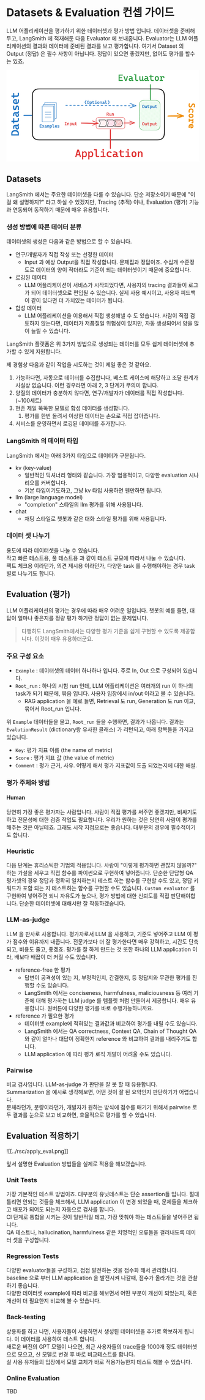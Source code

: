 
# Datasets & Evaluation 컨셉 가이드

LLM 어플리케이션을 평가하기 위한 데이터셋과 평가 방법 입니다.
데이터셋을 준비해두고, LangSmith 에 적재해둔 다음 Evaluator 에 보내줍니다.
Evaluator는 LLM 어플리케이션의 결과와 데이터에 준비된 결과를 보고 평가합니다.
여기서 Dataset 의 Output (정답) 은 필수 사항이 아닙니다.
정답이 있으면 좋겠지만, 없어도 평가를 할수는 있죠.

![](../rsc/dataset_evaluation_1.png)



## Datasets

LangSmith 에서는 주요한 데이터셋을 다룰 수 있습니다.
단순 저장소이기 때문에 "이걸 왜 설명하지?" 라고 하실 수 있겠지만,
Tracing (추적) 이나, Evaluation (평가) 기능과 연동되어 동작하기 때문에 매우 유용합니다.

### 생성 방법에 따른 데이터 분류

데이터셋의 생성은 다음과 같은 방법으로 할 수 있습니다.
- 연구/개발자가 직접 작성 또는 선정한 데이터
	- Input 과 예상 Output을 직접 작성합니다. 문제집과 정답이죠. 수십개 수준정도로 데이터의 양이 작더라도 기준이 되는 데이터셋이기 때문에 중요합니다.
- 로깅된 데이터
	- LLM 어플리케이션이 서비스가 시작되었다면, 사용자의 tracing 결과들이 로그가 되어 데이터셋으로 편입될 수 있습니다. 실제 사용 예시이고, 사용자 피드백이 같이 있다면 더 가치있는 데이터가 됩니다.
- 합성 데이터
	- LLM 어플리케이션을 이용해서 직접 생성해낼 수 도 있습니다. 사람이 직접 검토하지 않는다면, 데이터가 저품질일 위험성이 있지만, 자동 생성되어서 양을 많이 늘릴 수 있습니다.

LangSmith 플랫폼은 위 3가지 방법으로 생성되는 데이터를 모두 쉽게 데이터셋에 추가할 수 있게 지원합니다.

제 경험상 다음과 같이 작업을 시도하는 것이 제일 좋은 것 같아요.
1. 가능하다면, 자동으로 데이터를 수집합니다, 베스트 케이스에 해당하고 조달 한계가 사실상 없습니다. 이런 경우라면 아래 2, 3 단계가 무의미 합니다.
2. 양질의 데이터가 충분하지 않다면, 연구/개발자가 데이터를 직접 작성합니다. (~100세트)
3. 현존 제일 똑똑한 모델로 합성 데이터를 생성합니다.
	1. 평가를 한번 돌려서 이상한 데이터는 손으로 직접 잡아줍니다.
4. 서비스를 운영하면서 로깅된 데이터를 추가합니다.

### LangSmith 의 데이터 타입

LangSmith 에서는 아래 3가지 타입으로 데이터가 구분됩니다.
- kv (key-value)
	- 일반적인 딕셔너리 형태와 같습니다. 가장 범용적이고, 다양한 evaluation 시나리오를 커버합니다.
	- 기본 타입이기도하고, 그냥 kv 타입 사용하면 웬만하면 됩니다.
- llm (large language model)
	- "completion" 스타일의 llm 평가를 위해 사용됩니다.
- chat
	- 채팅 스타일로 챗봇과 같은 대화 스타일 평가를 위해 사용됩니다.

### 데이터 셋 나누기

용도에 따라 데이터셋을 나눌 수 있습니다.  
작고 빠른 테스트용, 풀 테스트용 과 같이 테스트 규모에 따라서 나눌 수 있습니다.  
팩트 체크용 이라던가, 의견 제시용 이라던가, 다양한 task 를 수행해야하는 경우 task 별로 나누기도 합니다.  


## Evaluation (평가)

LLM 어플리케이션의 평가는 경우에 따라 매우 어려운 일입니다. 챗봇의 예를 들면, 대답이 얼마나 좋은지를 정량 평가 하기란 정답이 없는 문제입니다. 

> 다행히도 LangSmith에서는 다양한 평가 기준을 쉽게 구현할 수 있도록 제공합니다.
> 이것이 매우 유용하더군요.


### 주요 구성 요소

- ```Example``` : 데이터셋의 데이터 하나하나 입니다. 주로 In, Out 으로 구성되어 있습니다.
- ```Root_run``` : 하나의 시험 run 인데, LLM 어플리케이션은 여러개의 run 이 하나의 task가 되기 떄문에, 묶음 입니다. 사용자 입장에서 in/out 이라고 볼 수 있습니다. 
	- RAG application 을 예로 들면, Retrieval 도 run, Generation 도 run 이고, 묶어서 Root_run 입니다.

 위 ```Example``` 데이터들을 물고, ```Root_run``` 들을 수행하면, 결과가 나옵니다. 결과는 ```EvalutionResult``` (dictionary랑 유사한 클래스) 가 리턴되고, 아래 항목들을 가지고 있습니다.
 - ```Key```: 평가 지표 이름 (the name of metric)
 - ```Score``` : 평가 지표 값 (the value of metric)
 - ```Comment``` : 평가 근거, 사유. 어떻게 해서 평가 지표값이 도출 되었는지에 대한 해설.

### 평가 주체와 방법

#### Human

당연히 가장 좋은 평가자는 사람입니다. 사람이 직접 평가를 써주면 좋겠지만, 비싸기도 하고 전문성에 대한 검증 작업도 필요합니다. 우리가 원하는 것은 당연히 사람이 평가를 해주는 것은 아닐테죠. 그래도 시작 지점으로는 좋습니다. 대부분의 경우에 필수적이기도 합니다.

### Heuristic

다음 단계는 휴리스틱한 기법의 적용입니다. 사람이 "이렇게 평가하면 괜찮지 않을까?" 하는 가설을 세우고 직접 함수를 파이썬으로 구현하여 넣어줍니다. 단순한 단답형 QA 평가셋의 경우 정답과 정확히 일치하는지 테스트 하는 함수를 구현할 수도 있고, 정답 키워드가 포함 되는 지 테스트하는 함수를 구현할 수도 있습니다.
```Custom evaluator``` 를 구현하여 넣어주면 되니 자유도가 높으나, 평가 방법에 대한 신뢰도를 직접 판단해야합니다. 단순한 데이터셋에 대해서만 잘 작동하겠습니다.

### LLM-as-judge

LLM 을 판사로 사용합니다. 평가자로서 LLM 을 사용하고, 기준도 넣어주고 LLM 이 평가 점수와 이유까지 내줍니다. 전문가보다 더 잘 평가한다면 매우 강력하고, 시간도 단축되고, 비용도 줄고, 좋겠죠. 평가를 잘 하게 만드는 것 또한 하나의 LLM application 이라, 배보다 배꼽이 더 커질 수도 있습니다.  
- reference-free 한 평가
	- 답변이 공격성이 있는 지, 부정적인지, 간결한지, 등 정답지와 무관한 평가를 진행할 수도 있습니다.
	- LangSmith 에서는 conciseness, harmfulness, maliciousness 등 여러 기준에 대해 평가하는 LLM judge 를 템플릿 처럼 만들어서 제공합니다. 매우 유용합니다. 원버튼에 다양한 평가를 바로 수행가능하니까요.
- reference 가 필요한 평가
	- 데이터셋 example에 적혀있는 결과값과 비교하여 평가를 내릴 수도 있습니다. 
	- LangSmith 에서는 QA correctness, Context QA, Chain of Thought QA 와 같이 얼마나 대답이 정확한지 reference 와 비교하여 결과를 내리주기도 합니다.
	- LLM application 에 따라 평가 로직 개발이 어려울 수도 있습니다.

### Pairwise

비교 검사입니다. LLM-as-judge 가 판단을 잘 못 할 때 유용합니다.  
Summarization 을 예시로 생각해보면, 어떤 것이 잘 된 요약인지 판단하기가 어렵습니다.  
문체라던가, 분량이라던가, 개발자가 원하는 방식에 점수를 매기기 위해서 pairwise 로 두 결과를 눈으로 보고 비교하면, 효율적으로 평가를 할 수 있습니다.  


## Evaluation 적용하기

![[../rsc/apply_eval.png]]

앞서 설명한 Evaluation 방법들을 실제로 적용을 해보겠습니다.

### Unit Tests

가장 기본적인 테스트 방법이죠. 대부분의 유닛테스트는 단순 assertion들 입니다. 절대 틀리면 안되는 것들을 체크해서, LLM application 이 변경 되었을 때, 문제들을 체크하고 배포가 되어도 되는지 자동으로 검사를 합니다.  
CI 단계로 통합을 시키는 것이 일반적일 테고, 가장 맞춰야 하는 테스트들을 넣어주면 됩니다.  
QA 테스트나, hallucination, harmfulness 같은 치명적인 오류들을 걸러내도록 데이터 셋을 구성합니다.  

### Regression Tests

다양한 evaluator들을 구성하고, 점점 발전하는 것을 점수화 해서 관리합니다.  
baseline 으로 부터 LLM application 을 발전시켜 나갈때, 점수가 올라가는 것을 관찰하기 좋습니다.  
다양한 데이터셋 example에 따라 비교를 해보면서 어떤 부분이 개선이 되었는지, 혹은 개선이 더 필요한지 비교해 볼 수 있습니다.  

### Back-testing

상용화를 하고 나면, 사용자들이 사용하면서 생성된 데이터셋을 추가로 확보하게 됩니다. 이 데이터를 사용하여 테스트 합니다.  
새로운 버전의 GPT 모델이 나오면, 최근 사용자들의 trace들을 1000개 정도 데이터셋으로 모으고, 신 모델로 변경 후 바로 비교테스트를 합니다.  
실 사용 유저들의 입장에서 모델 교체가 바로 적용가능한지 테스트 해볼 수 있습니다.  

### Online Evaluation

TBD


